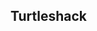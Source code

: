 ## Turtleshack

<!--

Turtleshack is a blockchain data analytics platform currently focused on friend.tech. It consist an indexing protocol and a web app for displaying data to users.
